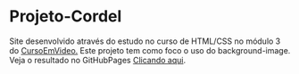 # Projeto-Cordel
Site desenvolvido através do estudo no curso de HTML/CSS no módulo 3 do <a href="https://www.cursoemvideo.com/" target="_blank">CursoEmVideo.</a>
Este projeto tem como foco o uso do background-image.
Veja o resultado no GitHubPages <a href="https://aly50n.github.io/Projeto-Cordel/" target="_blank">Clicando aqui</a>.
